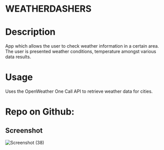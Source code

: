 # WEATHERDASHERS

# Description
App which allows the user to check weather information in a certain area.  The user is presented weather conditions, temperature amongst various data results.

# Usage
Uses the OpenWeather One Call API to retrieve weather data for cities. 


# Repo on Github:

## Screenshot
![Screenshot (38)](https://user-images.githubusercontent.com/84681197/154607873-548fa46c-1e7b-4022-9728-11afdb792df3.png)


